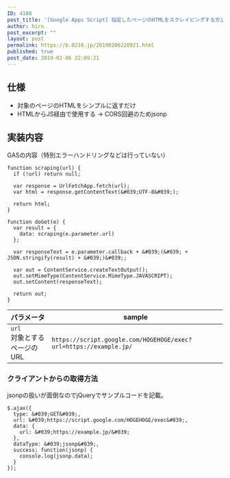 ```yaml
---
ID: 4108
post_title: '[Google Apps Script] 指定したページのHTMLをスクレイピングする方法'
author: hiro
post_excerpt: ""
layout: post
permalink: https://b.0218.jp/20190206220921.html
published: true
post_date: 2019-02-06 22:09:21
---
```

## 仕様

- 対象のページのHTMLをシンプルに返すだけ
- HTMLからJS経由で使用する
→ CORS回避のためjsonp


## 実装内容

GASの内容（特別エラーハンドリングなどは行っていない）

```language-js
function scraping(url) {
  if (!url) return null;

  var response = UrlFetchApp.fetch(url);
  var html = response.getContentText(&#039;UTF-8&#039;);

  return html;
}

function doGet(e) {
  var result = {
    data: scraping(e.parameter.url)
  };

  var responseText = e.parameter.callback + &#039;(&#039; + JSON.stringify(result) + &#039;)&#039;;

  var out = ContentService.createTextOutput();
  out.setMimeType(ContentService.MimeType.JAVASCRIPT);
  out.setContent(responseText);

  return out;
}
```

| パラメータ | sample |
| --- | --- |
| `url` <br>対象とするページのURL | `https://script.google.com/HOGEHOGE/exec?url=https://example.jp/` |


### クライアントからの取得方法

jsonpの扱いが面倒なのでjQueryでサンプルコードを記載。

```language-js
$.ajax({
  type: &#039;GET&#039;,
  url: &#039;https://script.google.com/HOGEHOGE/exec&#039;,
  data: {
    url: &#039;https://example.jp/&#039;
  },
  dataType: &#039;jsonp&#039;,
  success: function(jsonp) {
    console.log(jsonp.data);
  }
});
```